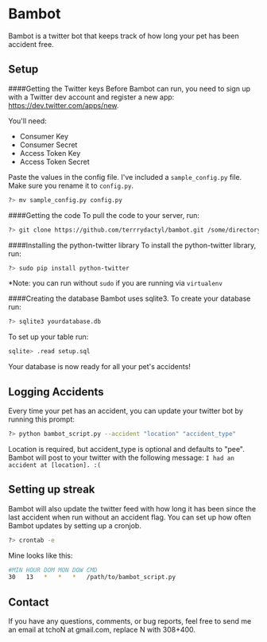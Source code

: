 Bambot
===
Bambot is a twitter bot that keeps track of how long your pet has been accident free.

Setup
---
####Getting the Twitter keys
Before Bambot can run, you need to sign up with a Twitter dev account and
register a new app: <https://dev.twitter.com/apps/new>. 

You'll need:
* Consumer Key
* Consumer Secret
* Access Token Key
* Access Token Secret

Paste the values in the config file. I've included a `sample_config.py` file. Make
sure you rename it to `config.py`.

```sh
?> mv sample_config.py config.py
```

####Getting the code
To pull the code to your server, run:
```sh
?> git clone https://github.com/terrrydactyl/bambot.git /some/directory
```

####Installing the python-twitter library
To install the python-twitter library, run:
```sh
?> sudo pip install python-twitter
```
*Note: you can run without `sudo` if you are running via `virtualenv`

####Creating the database
Bambot uses sqlite3. To create your database run:
```sh
?> sqlite3 yourdatabase.db
```

To set up your table run:
```sh
sqlite> .read setup.sql
```
Your database is now ready for all your pet's accidents!

Logging Accidents
---
Every time your pet has an accident, you can update your twitter bot by running this prompt:
```sh
?> python bambot_script.py --accident "location" "accident_type"
```
Location is required, but accident_type is optional and defaults to "pee". Bambot will post to your twitter with the following message: `I had an accident at [location]. :(`

Setting up streak
---
Bambot will also update the twitter feed with how long it has been since the last accident when run without an accident flag. You can set up how often Bambot updates by setting up a cronjob.

```sh
?> crontab -e
```

Mine looks like this:
```sh
#MIN HOUR DOM MON DOW CMD
30   13   *   *   *   /path/to/bambot_script.py
```
Contact
---
If you have any questions, comments, or bug reports, feel free to send me an email at tchoN at gmail.com, replace N with 308+400.

